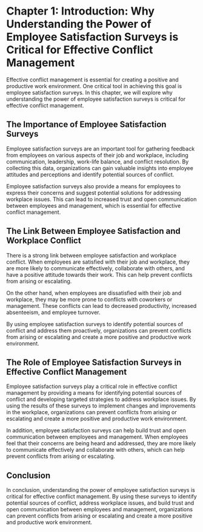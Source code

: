 Chapter 1: Introduction: Why Understanding the Power of Employee Satisfaction Surveys is Critical for Effective Conflict Management
===================================================================================================================================

Effective conflict management is essential for creating a positive and productive work environment. One critical tool in achieving this goal is employee satisfaction surveys. In this chapter, we will explore why understanding the power of employee satisfaction surveys is critical for effective conflict management.

The Importance of Employee Satisfaction Surveys
-----------------------------------------------

Employee satisfaction surveys are an important tool for gathering feedback from employees on various aspects of their job and workplace, including communication, leadership, work-life balance, and conflict resolution. By collecting this data, organizations can gain valuable insights into employee attitudes and perceptions and identify potential sources of conflict.

Employee satisfaction surveys also provide a means for employees to express their concerns and suggest potential solutions for addressing workplace issues. This can lead to increased trust and open communication between employees and management, which is essential for effective conflict management.

The Link Between Employee Satisfaction and Workplace Conflict
-------------------------------------------------------------

There is a strong link between employee satisfaction and workplace conflict. When employees are satisfied with their job and workplace, they are more likely to communicate effectively, collaborate with others, and have a positive attitude towards their work. This can help prevent conflicts from arising or escalating.

On the other hand, when employees are dissatisfied with their job and workplace, they may be more prone to conflicts with coworkers or management. These conflicts can lead to decreased productivity, increased absenteeism, and employee turnover.

By using employee satisfaction surveys to identify potential sources of conflict and address them proactively, organizations can prevent conflicts from arising or escalating and create a more positive and productive work environment.

The Role of Employee Satisfaction Surveys in Effective Conflict Management
--------------------------------------------------------------------------

Employee satisfaction surveys play a critical role in effective conflict management by providing a means for identifying potential sources of conflict and developing targeted strategies to address workplace issues. By using the results of these surveys to implement changes and improvements in the workplace, organizations can prevent conflicts from arising or escalating and create a more positive and productive work environment.

In addition, employee satisfaction surveys can help build trust and open communication between employees and management. When employees feel that their concerns are being heard and addressed, they are more likely to communicate effectively and collaborate with others, which can help prevent conflicts from arising or escalating.

Conclusion
----------

In conclusion, understanding the power of employee satisfaction surveys is critical for effective conflict management. By using these surveys to identify potential sources of conflict, address workplace issues, and build trust and open communication between employees and management, organizations can prevent conflicts from arising or escalating and create a more positive and productive work environment.
